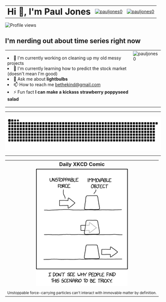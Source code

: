 <table border="0" cellspacing="0" cellpadding="0" style="border-collapse: collapse;">
  <tr>
    <td valign="middle"><h1 style="margin: 0;">Hi 👋, I'm Paul Jones</h1></td>
    <td valign="middle">
      <a href="https://linkedin.com/in/pauljones0" target="_blank">
        <img src="https://raw.githubusercontent.com/rahuldkjain/github-profile-readme-generator/master/src/images/icons/Social/linked-in-alt.svg" alt="pauljones0" height="30" width="40">
      </a>
    </td>
    <td valign="middle">
      <a href="https://kaggle.com/pauljones0" target="_blank">
        <img src="https://raw.githubusercontent.com/rahuldkjain/github-profile-readme-generator/master/src/images/icons/Social/kaggle.svg" alt="pauljones0" height="30" width="40">
      </a>
    </td>
  </tr>
</table>
<img src="https://komarev.com/ghpvc/?username=pauljones0&amp;label=Profile%20views&amp;color=0e75b6&amp;style=flat" alt="Profile views">
<h2>I'm nerding out about time series right now</h2>
<table border="0" cellspacing="0" cellpadding="0" style="border-collapse: collapse;">
  <tr>
    <td valign="top">
      <ul style="list-style-position: inside; padding-left: 0;">
        <li>🔭 I'm currently working on cleaning up my old messy projects</li>
        <li>🌱 I'm currently learning how to predict the stock market (doesn't mean I'm good)</li>
        <li>💬 Ask me about <strong>lightbulbs</strong></li>
        <li>📫 How to reach me <a href="mailto:bethekind@gmail.com">bethekind@gmail.com</a></li>
        <li>⚡ Fun fact <strong>I can make a kickass strawberry poppyseed salad</strong></li>
      </ul>
    </td>
    <td valign="top">
      <img height="190" src="https://github-readme-stats.vercel.app/api/top-langs?username=pauljones0&amp;show_icons=true&amp;locale=en&amp;layout=compact&amp;theme=prussian&amp;border_radius=15&amp;hide_border=true" alt="pauljones0">
    </td>
  </tr>
</table>
  
---
<picture>
  <source media="(prefers-color-scheme: dark)" srcset="https://raw.githubusercontent.com/pauljones0/pauljones0/output/github-contribution-grid-snake-dark.svg" />
  <source media="(prefers-color-scheme: light)" srcset="https://raw.githubusercontent.com/pauljones0/pauljones0/output/github-contribution-grid-snake.svg" />
  <img alt="github-snake" src="https://raw.githubusercontent.com/pauljones0/pauljones0/output/github-contribution-grid-snake.svg" />
</picture>

---

<table border="0" cellspacing="0" cellpadding="0" style="border-collapse: collapse;">
  <tr>
    <td align="center"><h3 style="margin: 0;">Daily XKCD Comic</h3></td>
  </tr>
  <tr>
    <td align="center">
      <img alt="Daily XKCD Comic" src="https://raw.githubusercontent.com/pauljones0/pauljones0/main/.github/xkcd/XKCD_daily.png">
    </td>
  </tr>
  <tr>
    <td align="center">
      <sub>Unstoppable force-carrying particles can't interact with immovable matter by definition.</sub>
    </td>
  </tr>
</table>
